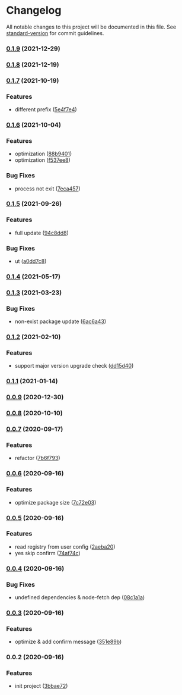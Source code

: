 # Changelog

All notable changes to this project will be documented in this file. See [standard-version](https://github.com/conventional-changelog/standard-version) for commit guidelines.

### [0.1.9](https://github.com/newdash/npm-update-all/compare/v0.1.8...v0.1.9) (2021-12-29)

### [0.1.8](https://github.com/newdash/npm-update-all/compare/v0.1.7...v0.1.8) (2021-12-19)

### [0.1.7](https://github.com/newdash/npm-update-all/compare/v0.1.6...v0.1.7) (2021-10-19)


### Features

* different prefix ([5e4f7e4](https://github.com/newdash/npm-update-all/commit/5e4f7e445f7148587051dbbb088b59b3069ea9dc))

### [0.1.6](https://github.com/newdash/npm-update-all/compare/v0.1.5...v0.1.6) (2021-10-04)


### Features

* optimization ([88b9401](https://github.com/newdash/npm-update-all/commit/88b94018c22806ad424d7c0e0c4282c5045e7466))
* optimization ([f537ee8](https://github.com/newdash/npm-update-all/commit/f537ee8eec4cd9bab4481de2cb9a4b0bfa9d4b0e))


### Bug Fixes

* process not exit ([7eca457](https://github.com/newdash/npm-update-all/commit/7eca45721dc628ddda8e195dfb41373ff601ecce))

### [0.1.5](https://github.com/newdash/npm-update-all/compare/v0.1.4...v0.1.5) (2021-09-26)


### Features

* full update ([94c8dd8](https://github.com/newdash/npm-update-all/commit/94c8dd83e66d9ce7923d9d7d8a5e4a9b568a29e3))


### Bug Fixes

* ut ([a0dd7c8](https://github.com/newdash/npm-update-all/commit/a0dd7c87fe6213a5c5ce9f1094315ea622b02001))

### [0.1.4](https://github.com/newdash/npm-update-all/compare/v0.1.3...v0.1.4) (2021-05-17)

### [0.1.3](https://github.com/newdash/npm-update-all/compare/v0.1.2...v0.1.3) (2021-03-23)


### Bug Fixes

* non-exist package update ([6ac6a43](https://github.com/newdash/npm-update-all/commit/6ac6a436047dabeabcd4cec75db79da1a60bb7f2))

### [0.1.2](https://github.com/newdash/npm-update-all/compare/v0.1.1...v0.1.2) (2021-02-10)


### Features

* support major version upgrade check ([dd15d40](https://github.com/newdash/npm-update-all/commit/dd15d4036d65cae3367bedb74ed70ba284f2dedb))

### [0.1.1](https://github.com/newdash/npm-update-all/compare/v0.0.9...v0.1.1) (2021-01-14)

### [0.0.9](https://github.com/newdash/npm-update-all/compare/v0.0.8...v0.0.9) (2020-12-30)

### [0.0.8](https://github.com/newdash/npm-update-all/compare/v0.0.7...v0.0.8) (2020-10-10)

### [0.0.7](https://github.com/newdash/npm-update-all/compare/v0.0.6...v0.0.7) (2020-09-17)


### Features

* refactor ([7b6f793](https://github.com/newdash/npm-update-all/commit/7b6f793cdf7111519724ccb00d34636ff25503c1))

### [0.0.6](https://github.com/newdash/npm-update-all/compare/v0.0.5...v0.0.6) (2020-09-16)


### Features

* optimize package size ([7c72e03](https://github.com/newdash/npm-update-all/commit/7c72e03d20725e9ac7ec00ff22315fc52d143d4e))

### [0.0.5](https://github.com/newdash/npm-update-all/compare/v0.0.4...v0.0.5) (2020-09-16)


### Features

* read registry from user config ([2aeba20](https://github.com/newdash/npm-update-all/commit/2aeba202d2b16b4d4c4d39735ef04bc7a5cd0f16))
* yes skip confirm ([74af74c](https://github.com/newdash/npm-update-all/commit/74af74cdab1038bee50384ab4db954a7eda33832))

### [0.0.4](https://github.com/newdash/npm-update-all/compare/v0.0.3...v0.0.4) (2020-09-16)


### Bug Fixes

* undefined dependencies & node-fetch dep ([08c1a1a](https://github.com/newdash/npm-update-all/commit/08c1a1a9d21a443184c061b85fe6ad58ef49515b))

### [0.0.3](https://github.com/newdash/npm-update-all/compare/v0.0.2...v0.0.3) (2020-09-16)


### Features

* optimize & add confirm message ([351e89b](https://github.com/newdash/npm-update-all/commit/351e89bc6ab428b01ddeaac25532013b83985e27))

### 0.0.2 (2020-09-16)


### Features

* init project ([3bbae72](https://github.com/newdash/npm-update-all/commit/3bbae7259bb3708c37f82d89df8e83e30bd6b35f))
